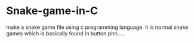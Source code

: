 # Snake-game-in-C
make a snake game file  using c programming language. it is normal snake games which is basically found in button phn.....  
